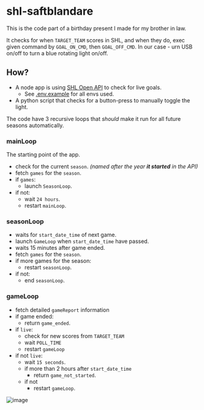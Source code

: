 # shl-saftblandare
This is the code part of a birthday present I made for my brother in law.

It checks for when `TARGET_TEAM` scores in SHL, and when they do, exec given command by `GOAL_ON_CMD`, then `GOAL_OFF_CMD`. In our case - urn USB on/off to turn a blue rotating light on/off.

## How?
* A node app is using [SHL Open API](http://doc.openapi.shl.se/) to check for live goals.
  - See [.env.example](.env.example) for all envs used.
* A python script that checks for a button-press to manually toggle the light.

The code have 3 recursive loops that _should_ make it run for all future seasons automatically.

### mainLoop
The starting point of the app.
* check for the current `season`. _(named after the year **it started** in the API)_
* fetch `games` for the `season`.
* if `games`:
  - launch `SeasonLoop`.
* if not:
  - wait `24 hours`.
  - restart `mainLoop`.

### seasonLoop
* waits for `start_date_time` of next game.
* launch `GameLoop` when `start_date_time` have passed.
* waits 15 minutes after game ended.
* fetch `games` for the `season`.
* if more games for the season:
  - restart `seasonLoop`.
* if not:
  - end `seasonLoop`.

### gameLoop
* fetch detailed `gameReport` information
* if game ended:
  - return `game_ended`.
* if `live`:
  - check for new scores from `TARGET_TEAM`
  - wait `POLL_TIME`
  - restart `gameLoop`
* if not `live`:
  - wait `15 seconds`.
  - if more than 2 hours after `start_date_time`
    - return `game_not_started`. 
  - if not
    - restart `gameLoop`.

![image](https://user-images.githubusercontent.com/8742118/194004197-7bd68654-c7f7-4ea3-a19a-a93c5c03e02c.png)
